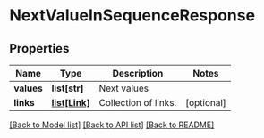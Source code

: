 # NextValueInSequenceResponse


## Properties
Name | Type | Description | Notes
------------ | ------------- | ------------- | -------------
**values** | **list[str]** | Next values | 
**links** | [**list[Link]**](Link.md) | Collection of links. | [optional] 

[[Back to Model list]](../README.md#documentation-for-models) [[Back to API list]](../README.md#documentation-for-api-endpoints) [[Back to README]](../README.md)


